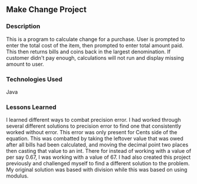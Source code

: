 ## Make Change Project


### Description
This is a program to calculate change for a purchase. User is prompted to enter
the total cost of the item, then prompted to enter total amount paid. This then
returns bills and coins back in the largest denomination. If customer didn't pay
enough, calculations will not run and display missing amount to user.


### Technologies Used

Java

### Lessons Learned
I learned different ways to combat precision error. I had worked through
several different solutions to precision error to find one that consistently
worked without error. This error was only present for Cents side of the
equation. This was combatted by taking the leftover value that was owed after
all bills had been calculated, and moving the decimal point two places then
casting that value to an int. There for instead of working with a value of per
say 0.67, I was working with a value of 67. I had also created this project
previously and challenged myself to find a different solution to the problem. My
original solution was based with division while this was based on using modulus.
